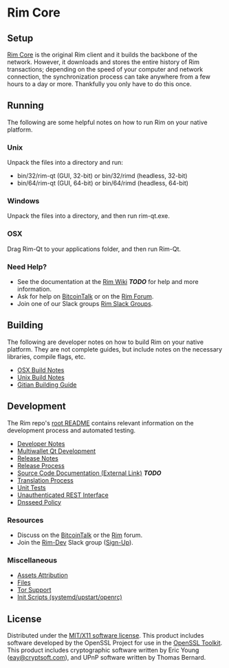 Rim Core
=====================

Setup
---------------------
[Rim Core](http://rim.org/wallet) is the original Rim client and it builds the backbone of the network. However, it downloads and stores the entire history of Rim transactions; depending on the speed of your computer and network connection, the synchronization process can take anywhere from a few hours to a day or more. Thankfully you only have to do this once.

Running
---------------------
The following are some helpful notes on how to run Rim on your native platform.

### Unix

Unpack the files into a directory and run:

- bin/32/rim-qt (GUI, 32-bit) or bin/32/rimd (headless, 32-bit)
- bin/64/rim-qt (GUI, 64-bit) or bin/64/rimd (headless, 64-bit)

### Windows

Unpack the files into a directory, and then run rim-qt.exe.

### OSX

Drag Rim-Qt to your applications folder, and then run Rim-Qt.

### Need Help?

* See the documentation at the [Rim Wiki](https://en.bitcoin.it/wiki/Main_Page) ***TODO***
for help and more information.
* Ask for help on [BitcoinTalk](https://bitcointalk.org/index.php?topic=1262920.0) or on the [Rim Forum](http://forum.rim.org/).
* Join one of our Slack groups [Rim Slack Groups](https://rim.org/slack-logins/).

Building
---------------------
The following are developer notes on how to build Rim on your native platform. They are not complete guides, but include notes on the necessary libraries, compile flags, etc.

- [OSX Build Notes](build-osx.md)
- [Unix Build Notes](build-unix.md)
- [Gitian Building Guide](gitian-building.md)

Development
---------------------
The Rim repo's [root README](https://github.com/Rim-Project/Rim/blob/master/README.md) contains relevant information on the development process and automated testing.

- [Developer Notes](developer-notes.md)
- [Multiwallet Qt Development](multiwallet-qt.md)
- [Release Notes](release-notes.md)
- [Release Process](release-process.md)
- [Source Code Documentation (External Link)](https://dev.visucore.com/bitcoin/doxygen/) ***TODO***
- [Translation Process](translation_process.md)
- [Unit Tests](unit-tests.md)
- [Unauthenticated REST Interface](REST-interface.md)
- [Dnsseed Policy](dnsseed-policy.md)

### Resources

* Discuss on the [BitcoinTalk](https://bitcointalk.org/index.php?topic=1262920.0) or the [Rim](http://forum.rim.org/) forum.
* Join the [Rim-Dev](https://rim-dev.slack.com/) Slack group ([Sign-Up](https://rim-dev.herokuapp.com/)).

### Miscellaneous
- [Assets Attribution](assets-attribution.md)
- [Files](files.md)
- [Tor Support](tor.md)
- [Init Scripts (systemd/upstart/openrc)](init.md)

License
---------------------
Distributed under the [MIT/X11 software license](http://www.opensource.org/licenses/mit-license.php).
This product includes software developed by the OpenSSL Project for use in the [OpenSSL Toolkit](https://www.openssl.org/). This product includes
cryptographic software written by Eric Young ([eay@cryptsoft.com](mailto:eay@cryptsoft.com)), and UPnP software written by Thomas Bernard.

